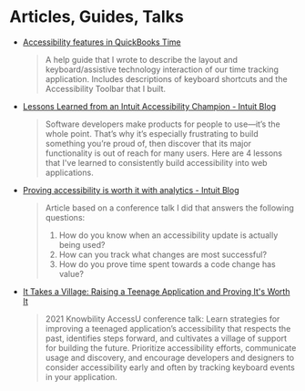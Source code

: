 # Articles, Guides, Talks

* [Accessibility features in QuickBooks Time](https://quickbooks.intuit.com/learn-support/en-us/help-article/track-worker-time/accessibility-quickbooks-time)
    > A help guide that I wrote to describe the layout and keyboard/assistive technology interaction of our time tracking application. Includes descriptions of keyboard shortcuts and the Accessibility Toolbar that I built.
* [Lessons Learned from an Intuit Accessibility Champion - Intuit Blog](https://www.intuit.com/blog/social-responsibility/lessons-learned-from-an-intuit-accessibility-champion/)
   > Software developers make products for people to use—it’s the whole point. That’s why it’s especially frustrating to build something you’re proud of, then discover that its major functionality is out of reach for many users. Here are 4 lessons that I've learned to consistently build accessibility into web applications.
* [Proving accessibility is worth it with analytics - Intuit Blog](https://blogs.intuit.com/2021/05/06/proving-accessibility-is-worth-it-with-analytics/)
    > Article based on a conference talk I did that answers the following questions:
    > 1. How do you know when an accessibility update is actually being used?
    > 2. How can you track what changes are most successful?
    > 3. How do you prove time spent towards a code change has value?
* [It Takes a Village: Raising a Teenage Application and Proving It's Worth It](https://knowbility.org/programs/accessu-2021/it-takes-a-village-raising-a-teenage-application-and-proving-it-s-worth-it)
    > 2021 Knowbility AccessU conference talk: Learn strategies for improving a teenaged application’s accessibility that respects the past, identifies steps forward, and cultivates a village of support for building the future. Prioritize accessibility efforts, communicate usage and discovery, and encourage developers and designers to consider accessibility early and often by tracking keyboard events in your application.
